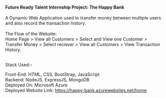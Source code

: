 <b>Future Ready Talent Internship Project: The Happy Bank</b></br></br>
A Dynamic Web Application used to transfer money between multiple users and also record the transaction history.</br></br>
The Flow of the Website:</br>
Home Page > View all Customers > Select and View one Customer > Transfer Money > Select reciever > View all Customers > View Transaction History.</br></br>

Stack Used:-

Front-End: HTML, CSS, BootStrap, JavaScript</br>
Backend: NodeJS, ExpressJS, MongoDB</br>
Deployed On: Microsoft Azure</br>
Deployed Website Link: https://happy-bank.azurewebsites.net/home
